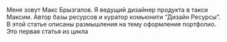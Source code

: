 Меня зовут Макс Брызгалов. Я ведущий дизайнер продукта в такси Максим. Автор базы ресурсов и куратор комьюнити “Дизайн Ресурсы”. 
В этой статье описаны размышления на тему оформления портфолио. Это первая статья из цикла